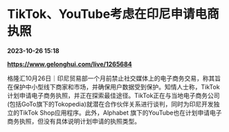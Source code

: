 # TikTok、YouTube考虑在印尼申请电商执照

**2023-10-26 15:18**

**https://www.gelonghui.com/live/1265684**

格隆汇10月26日｜印尼贸易部一个月前禁止社交媒体上的电子商务交易，称其旨在保护中小型线下商家和市场，并确保用户数据受到保护。知情人士称，TikTok计划申请电子商务执照，并正在探索最佳途径。TikTok正在与当地电子商务公司(包括GoTo旗下的Tokopedia)就潜在合作伙伴关系进行谈判，同时为印尼开发独立的TikTok Shop应用程序。此外，Alphabet 旗下的YouTube也在计划申请电子商务执照，但没有具体说明计划申请的执照类型。